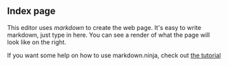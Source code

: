 ## Index page

This editor uses *markdown* to create the web page. It's easy to write markdown, just type in here. You can see a render of what the page will look like on the right.

If you want some help on how to use markdown.ninja, check out [the tutorial](/tutorial.md)
